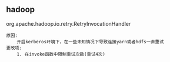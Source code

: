 
hadoop
----------------------
org.apache.hadoop.io.retry.RetryInvocationHandler

```
原因:
    开启kerberos环境下，在一些未知情况下导致连接yarn或者hdfs一直重试
更改项:
    1. 在invoke函数中限制重试次数(重试4次)
```